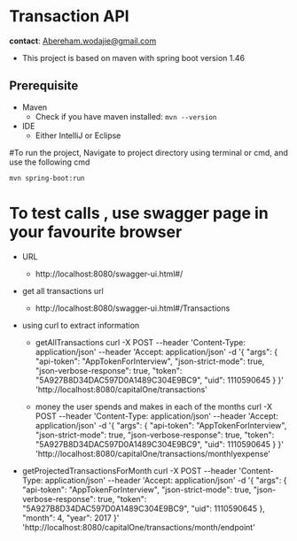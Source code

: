 # Transaction API
__contact__: Abereham.wodajie@gmail.com

* This project is based on maven with spring boot version 1.46

## Prerequisite

* Maven
	* Check if you have maven installed: `mvn --version`
* IDE
	* Either IntelliJ or Eclipse


#To run the project, Navigate to project directory  using terminal or cmd, and use the following cmd

  `mvn spring-boot:run`

# To test calls , use swagger page in your favourite browser 
* URL
    * http://localhost:8080/swagger-ui.html#/
    
* get all transactions url
     * http://localhost:8080/swagger-ui.html#/Transactions
     

* using curl to extract information
    * getAllTransactions
    curl -X POST --header 'Content-Type: application/json' --header 'Accept: application/json' -d '{
  "args": {
    "api-token": "AppTokenForInterview",
    "json-strict-mode": true,
    "json-verbose-response": true,
    "token": "5A927B8D34DAC597D0A1489C304E9BC9",
    "uid": 1110590645
  }
}' 'http://localhost:8080/capitalOne/transactions'

  * money the user spends and makes in each of the months
curl -X POST --header 'Content-Type: application/json' --header 'Accept: application/json' -d '{
  "args": {
    "api-token": "AppTokenForInterview",
    "json-strict-mode": true,
    "json-verbose-response": true,
    "token": "5A927B8D34DAC597D0A1489C304E9BC9",
    "uid": 1110590645
  }
}' 'http://localhost:8080/capitalOne/transactions/monthlyexpense'

 * getProjectedTransactionsForMonth
curl -X POST --header 'Content-Type: application/json' --header 'Accept: application/json' -d '{
  "args": {
    "api-token": "AppTokenForInterview",
    "json-strict-mode": true,
    "json-verbose-response": true,
    "token": "5A927B8D34DAC597D0A1489C304E9BC9",
    "uid": 1110590645
  },
  "month": 4,
  "year": 2017
}' 'http://localhost:8080/capitalOne/transactions/month/endpoint'